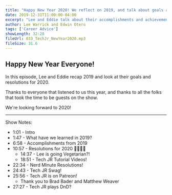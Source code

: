```yaml
---
title: "Happy New Year 2020! We reflect on 2019, and talk about goals and plans for next year."
date: 2019-12-31T11:00:00-04:00
excerpt: "Lee and Eddie talk about their accomplishments and achievements in 2019, as well as resolutions and goals for 2020."
author: Lee Warrick and Edwin Otero
tags: ['Career Advice']
showLength: 32:28
fileUrl: 033_TechJr_NewYear2020.mp3
fileSize: 31.6
---
```


## Happy New Year Everyone!

In this episode, Lee and Eddie recap 2019 and look at their goals and resolutions for 2020.

Thanks to everyone that listened to us this year, and thanks to all the folks that took the time to be guests on the show.

We're looking forward to 2020!

---

Show Notes:

* 1:01 - Intro
* 1:47 - What have we learned in 2019?
* 6:58 - Accomplishments from 2019
* 10:57 - Resolutions for 2020 🥦🙅‍♂️🍺
  * 14:37 - Lee is going Vegetarian?!
  * 18:51 - Tech JR Tutorial Videos!
* 22:34 - Nerd Minute Resolutions!
* 24:43 - Tech JR Swag!
* 25:56 - Tech JR is on Patreon!
  * Thank you to Brad Bader and Matthew Weaver
* 27:27 - Tech JR plays DnD?